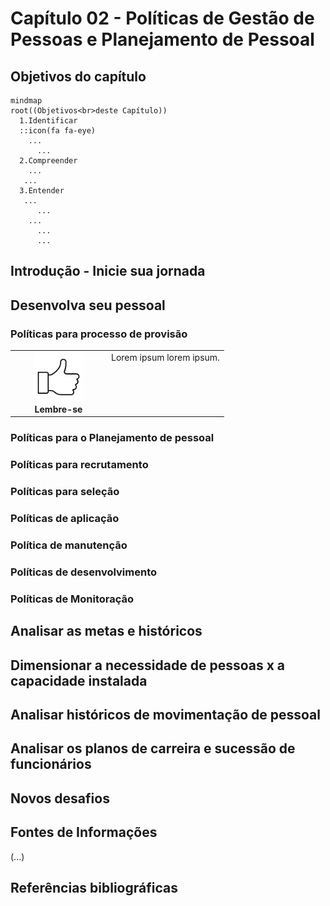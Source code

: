 # Capítulo 02 - Políticas de Gestão de Pessoas e Planejamento de Pessoal

## Objetivos do capítulo

```mermaid
mindmap
root((Objetivos<br>deste Capítulo))
  1.Identificar
  ::icon(fa fa-eye)
    ...
      ...
  2.Compreender
    ...
   ...
  3.Entender
   ...
      ...
    ...
      ...
      ...
```

## Introdução - Inicie sua jornada

## Desenvolva seu pessoal

### Políticas para processo de provisão

  
<table id="nome-id-unico">
  <tr>
    <td align="center" width="140px">
      <img src="https://github.com/dnlclaudino/imagens/blob/master/gestao-do-conhecimento/icone-lembre-se.png?raw=true" heigh="80" width="80"><br>
      <b>Lembre-se</b>
    </td>
    <td valign="top">
      Lorem ipsum lorem ipsum.
    </td>
  </tr>
</table>

### Políticas para o Planejamento de pessoal

### Políticas para recrutamento

### Políticas para seleção

### Políticas de aplicação

### Política de manutenção

### Políticas de desenvolvimento

### Políticas de Monitoração

## Analisar as metas e históricos

## Dimensionar a necessidade de pessoas x a capacidade instalada

## Analisar históricos de movimentação de pessoal

## Analisar os planos de carreira e sucessão de funcionários

## Novos desafios
  
## Fontes de Informações

(...)

## Referências bibliográficas

[^CHIAVENATO-2000]: CHIAVENATO, Idalberto. Administração de Recursos Humanos. São Paulo: Makron Books, 2000
